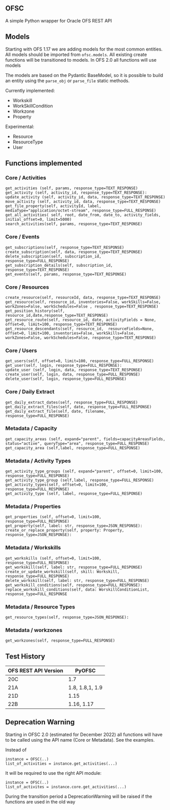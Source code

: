 ## OFSC

A simple Python wrapper for Oracle OFS REST API

## Models

Starting with OFS 1.17 we are adding models for the most common entities. All models should be imported from `ofsc.models`. All existing create functions will be transitioned to models. In OFS 2.0 all functions will use models

The models are based on the Pydantic BaseModel, so it is possible to build an entity using the `parse_obj` or `parse_file` static methods.

Currently implemented:
- Workskill
- WorkSkillCondition
- Workzone
- Property

Experimental:
- Resource
- ResourceType
- User

## Functions implemented



### Core / Activities
    get_activities (self, params, response_type=TEXT_RESPONSE)
    get_activity (self, activity_id, response_type=TEXT_RESPONSE):
    update_activity (self, activity_id, data, response_type=TEXT_RESPONSE)
    move_activity (self, activity_id, data, response_type=TEXT_RESPONSE)
    get_file_property(self, activityId, label, mediaType="application/octet-stream", response_type=FULL_RESPONSE)
    get_all_activities( self, root, date_from, date_to, activity_fields, initial_offset=0, limit=5000)
    search_activities(self, params, response_type=TEXT_RESPONSE)


### Core / Events
    get_subscriptions(self, response_type=TEXT_RESPONSE)
    create_subscription(self, data, response_type=TEXT_RESPONSE)
    delete_subscription(self, subscription_id, response_type=FULL_RESPONSE)
    get_subscription_details(self, subscription_id, response_type=TEXT_RESPONSE)
    get_events(self, params, response_type=TEXT_RESPONSE)

### Core / Resources
    create_resource(self, resourceId, data, response_type=TEXT_RESPONSE)
    get_resource(self, resource_id, inventories=False, workSkills=False, workZones=False, workSchedules=False , response_type=TEXT_RESPONSE)
    get_position_history(self, resource_id,date,response_type=TEXT_RESPONSE)
    get_resource_route(self, resource_id, date, activityFields = None, offset=0, limit=100, response_type=TEXT_RESPONSE)
    get_resource_descendants(self, resource_id,  resourceFields=None, offset=0, limit=100, inventories=False, workSkills=False, workZones=False, workSchedules=False, response_type=TEXT_RESPONSE)

### Core / Users
    get_users(self, offset=0, limit=100, response_type=FULL_RESPONSE)
    get_user(self, login, response_type=FULL_RESPONSE):
    update_user (self, login, data, response_type=TEXT_RESPONSE)
    create_user(self, login, data, response_type=FULL_RESPONSE)
    delete_user(self, login, response_type=FULL_RESPONSE)

### Core / Daily Extract
    get_daily_extract_dates(self, response_type=FULL_RESPONSE)
    get_daily_extract_files(self, date, response_type=FULL_RESPONSE)
    get_daily_extract_file(self, date, filename, response_type=FULL_RESPONSE)

### Metadata / Capacity
    get_capacity_areas (self, expand="parent", fields=capacityAreasFields, status="active", queryType="area", response_type=FULL_RESPONSE)
    get_capacity_area (self,label, response_type=FULL_RESPONSE)

### Metadata / Activity Types
    get_activity_type_groups (self, expand="parent", offset=0, limit=100, response_type=FULL_RESPONSE)
    get_activity_type_group (self,label, response_type=FULL_RESPONSE)   
    get_activity_types(self, offset=0, limit=100, response_type=FULL_RESPONSE)
    get_activity_type (self, label, response_type=FULL_RESPONSE)

### Metadata / Properties
    get_properties (self, offset=0, limit=100, response_type=FULL_RESPONSE)
    get_property(self, label: str, response_type=JSON_RESPONSE):
    create_or_replace_property(self, property: Property, response_type=JSON_RESPONSE):
### Metadata / Workskills
    get_workskills (self, offset=0, limit=100, response_type=FULL_RESPONSE)
    get_workskill(self, label: str, response_type=FULL_RESPONSE)
    create_or_update_workskill(self, skill: Workskill, response_type=FULL_RESPONSE)
    delete_workskill(self, label: str, response_type=FULL_RESPONSE)
    get_workskill_conditions(self, response_type=FULL_RESPONSE):
    replace_workskill_conditions(self, data: WorskillConditionList, response_type=FULL_RESPONSE

### Metadata / Resource Types
    get_resource_types(self, response_type=JSON_RESPONSE):

### Metadata / workzones
    get_workzones(self, response_type=FULL_RESPONSE)
## Test History

OFS REST API Version | PyOFSC
------------ | -------------
20C| 1.7
21A| 1.8, 1.8,1, 1.9
21D| 1.15
22B| 1.16, 1.17

## Deprecation Warning

Starting in OFSC 2.0  (estimated for December 2022) all functions will have to be called using the API name (Core or Metadata). See the examples.

Instead of

    instance = OFSC(..)
    list_of_activities = instance.get_activities(...)

It will be required to use the right API module:

    instance = OFSC(..)
    list_of_activites = instance.core.get_activities(...)

During the transition period a DeprecationWarning will be raised if the functions are used in the old way